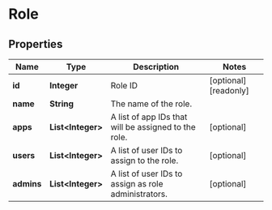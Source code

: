 

# Role


## Properties

| Name | Type | Description | Notes |
|------------ | ------------- | ------------- | -------------|
|**id** | **Integer** | Role ID |  [optional] [readonly] |
|**name** | **String** | The name of the role. |  |
|**apps** | **List&lt;Integer&gt;** | A list of app IDs that will be assigned to the role. |  [optional] |
|**users** | **List&lt;Integer&gt;** | A list of user IDs to assign to the role. |  [optional] |
|**admins** | **List&lt;Integer&gt;** | A list of user IDs to assign as role administrators. |  [optional] |



